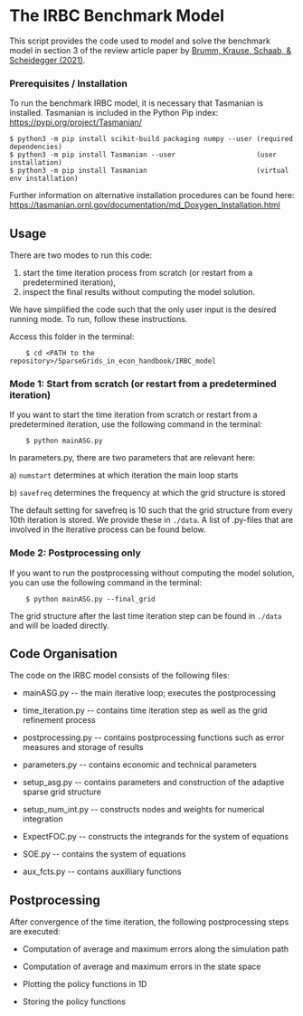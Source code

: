 # The IRBC Benchmark Model

This script provides the code used to model and solve the benchmark model in section 3 of the review article paper by [Brumm, Krause, Schaab, & Scheidegger (2021)](TBA). 

### Prerequisites / Installation

To run the benchmark IRBC model, it is necessary that Tasmanian is installed. Tasmanian is included in the
Python Pip index: https://pypi.org/project/Tasmanian/

```shell
$ python3 -m pip install scikit-build packaging numpy --user (required dependencies)
$ python3 -m pip install Tasmanian --user                    (user installation)
$ python3 -m pip install Tasmanian                           (virtual env installation) 
```
Further information on alternative installation procedures can be found here: https://tasmanian.ornl.gov/documentation/md_Doxygen_Installation.html

## Usage
There are two modes to run this code:

   1. start the time iteration process from scratch (or restart from a predetermined iteration),
   2. inspect the final results without computing the model solution.

We have simplified the code such that the only user input is the desired running mode. To run, follow
these instructions.

Access this folder in the terminal:

```shell
    $ cd <PATH to the repository>/SparseGrids_in_econ_handbook/IRBC_model
```

### Mode 1: Start from scratch (or restart from a predetermined iteration)
If you want to start the time iteration from scratch or restart from a predetermined iteration, use the
following command in the terminal:

```shell
    $ python mainASG.py
```
In parameters.py, there are two parameters that are relevant here:

a) `numstart` determines at which iteration the main loop starts

b) `savefreq` determines the frequency at which the grid structure is stored

The default setting for savefreq is 10 such that the grid structure from every 10th iteration is stored. 
We provide these in `./data`. A list of .py-files that are involved in the iterative process can be found below.

### Mode 2: Postprocessing only
If you want to run the postprocessing without computing the model solution, you can use the following
command in the terminal:

```shell
    $ python mainASG.py --final_grid
```
The grid structure after the last time iteration step can be found in `./data` and will be loaded directly.


## Code Organisation

The code on the IRBC model consists of the following files:

- mainASG.py        -- the main iterative loop; executes the postprocessing

- time_iteration.py -- contains time iteration step as well as the grid refinement process

- postprocessing.py -- contains postprocessing functions such as error measures and storage of results

- parameters.py     -- contains economic and technical parameters

- setup_asg.py      -- contains parameters and construction of the adaptive sparse grid structure

- setup_num_int.py  -- constructs nodes and weights for numerical integration

- ExpectFOC.py      -- constructs the integrands for the system of equations

- SOE.py            -- contains the system of equations

- aux_fcts.py       -- contains auxilliary functions


## Postprocessing

After convergence of the time iteration, the following postprocessing steps are executed:
    
- Computation of average and maximum errors along the simulation path
   
- Computation of average and maximum errors in the state space
    
- Plotting the policy functions in 1D
    
- Storing the policy functions


